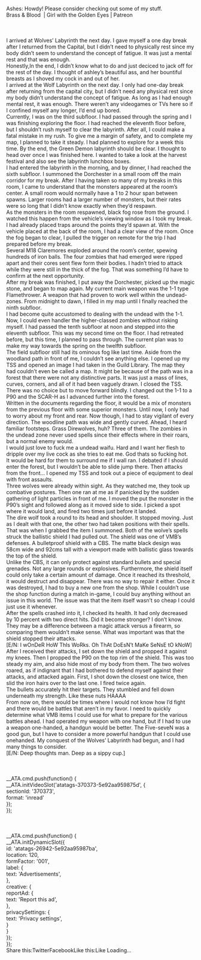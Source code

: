 <br/>
Ashes: Howdy! Please consider checking out some of my stuff.<br/>
Brass & Blood  | Girl with the Golden Eyes | Patreon<br/>
 <br/>
<br/>
 <br/>
I arrived at Wolves’ Labyrinth the next day. I gave myself a one day break after I returned from the Capital, but I didn’t need to physically rest since my body didn’t seem to understand the concept of fatigue. It was just a mental rest and that was enough.<br/>
Honestly,In the end, I didn’t know what to do and just deciced to jack off for the rest of the day. I thought of ashley’s beautiful ass, and her bountiful breasts as I shoved my cock in and out of her.<br/>
I arrived at the Wolf Labyrinth on the next day. I only had one-day break after returning from the capital city, but I didn’t need any physical rest since my body didn’t understand the concept of fatigue. As long as I had enough mental rest, it was enough. There weren’t any videogames or TVs here so if I confined myself any longer, I’d end up bored.<br/>
Currently, I was on the third subfloor. I had passed through the spring and I was finishing exploring the floor. I had reached the eleventh floor before, but I shouldn’t rush myself to clear the labyrinth. After all, I could make a fatal mistake in my rush. To give me a margin of safety, and to complete my map, I planned to take it steady. I had planned to explore for a week this time. By the end, the Green Demon labyrinth should be clear. I thought to head over once I was finished here. I wanted to take a look at the harvest festival and also see the labyrinth lunchbox boxes.<br/>
I had entered the labyrinth in the morning, and by dinner, I had reached the sixth subfloor. I summoned the Dorchester in a small room off the main corridor for my break. After I having taken so many of my breaks in this room, I came to understand that the monsters appeared at the room’s center. A small room would normally have a 1 to 2 hour span between spawns. Larger rooms had a larger number of monsters, but their rates were so long that I didn’t know exactly when they’d respawn.<br/>
As the monsters in the room respawned, black fog rose from the ground. I watched this happen from the vehicle’s viewing window as I took my break. I had already placed traps around the points they’d spawn at. With the vehicle placed at the back of the room, I had a clear view of the room. Once the fog began to clear, I pulled the trigger on remote for the trip I had prepared before my break.<br/>
Several M18 Claremores exploded around the room’s center, spewing hundreds of iron balls. The four zombies that had emerged were ripped apart and their cores sent flew form their bodies. I hadn’t tried to attack while they were still in the thick of the fog. That was something I’d have to confirm at the next opportunity.<br/>
After my break was finished, I put away the Dorchester, picked up the magic stone, and began to map again. My current main weapon was the 1-1 type Flamethrower. A weapon that had proven to work well within the undead-zones. From midnight to dawn, I filled in my map until I finally reached the ninth subfloor.<br/>
I had become quite accustomed to dealing with the undead with the 1-1. Now, I could even handler the higher-classed zombies without risking myself. I had passed the tenth subfloor at noon and stepped into the eleventh subfloor. This was my second time on the floor. I had retreated before, but this time, I planned to pass through. The current plan was to make my way towards the spring on the twelfth subfloor.<br/>
The field subfloor still had its ominous fog like last time. Aside from the woodland path in front of me, I couldn’t see anything else. I opened up my TSS and opened an image I had taken in the Guild Library. The map they had couldn’t even be called a map. It might be because of the path was in a forest that there were not any distinctive parts. It was just a mass of lines, curves, corners, and all of it had been vaguely drawn. I closed the TSS. There was no choice but to move forward blindly. I changed out the 1-1 to a P90 and the SCAR-H as I advanced further into the forest.<br/>
Written in the documents regarding the floor, it would be a mix of monsters from the previous floor with some superior monsters. Until now, I only had to worry about my front and rear. Now though, I had to stay vigilant of every direction. The woodline path was wide and gently curved. Ahead, I heard familiar footsteps. Grass Direwolves, huh? Three of them. The zombies in the undead zone never used spells since their effects where in their roars, but a normal enemy would.<br/>
I would just love to fuck me a undead waifu. Hard and I want her flesh to dripple over my live cock as she tries to eat me. God thats so fucking hot.<br/>
It would be hard for them to surround me if I wall ran. I debated if I should enter the forest, but I wouldn’t be able to slide jump there. Then attacks from the front… I opened my TSS and took out a piece of equipment to deal with front assaults.<br/>
Three wolves were already within sight. As they watched me, they took up combative postures. Then one ran at me as if panicked by the sudden gathering of light particles in front of me. I moved the put the monster in the P90’s sight and followed along as it moved side to side. I picked a spot where it would land, and fired two times just before it landed.<br/>
The dire wolf took a round to its head and shoulder. It stopped moving. Just as I dealt with that one, the other two had taken positions with their spells. That was when I grabbed the item I summoned. Both of the wolve’s spells struck the ballistic shield I had pulled out. The shield was one of VMB’s defenses. A bulletproof shield with a CBS. The matte black design was 58cm wide and 92cms tall with a viewport made with ballistic glass towards the top of the shield.<br/>
Unlike the CBS, it can only protect against standard bullets and special grenades. Not any large rounds or explosives. Furthermore, the shield itself could only take a certain amount of damage. Once it reached its threshold, it would destruct and disappear. There was no way to repair it either. Once it was destroyed, I had to buy a new one from the shop. While I couldn’t use the shop function during a match in-game, I could buy anything without an issue in this world. The issue was that the item itself wasn’t so cheap I could just use it whenever.<br/>
After the spells crashed into it, I checked its health. It had only decreased by 10 percent with two direct hits. Did it become stronger? I don’t know. They may be a difference between a magic attack versus a firearm, so comparing them wouldn’t make sense. What was important was that the shield stopped their attacks.<br/>
[E/N: I wOnDeR HoW ThIs WoRks. Oh ThAt DoEsN’t MaKe SeNsE tO kNoW]<br/>
After I received their attacks, I set down the shield and propped it against my knees. Then I propped the P90 on the top rim of the shield. This was too steady my aim, and also hide most of my body from them. The two wolves roared, as if indignant that I had bothered to defend myself against their attacks, and attacked again. First, I shot down the closest one twice, then slid the iron hairs over to the last one. I fired twice again.<br/>
The bullets accurately hit their targets. They stumbled and fell down underneath my strength. Like these nuts HAAAA<br/>
From now on, there would be times where I would not know how I’d fight and there would be battles that aren’t in my favor. I need to quickly determine what VMB items I could use for what to prepare for the various battles ahead. I had operated my weapon with one hand, but if I had to use a weapon one-handed, a handgun would be better. The Five-seveN was a good gun, but I have to consider a more powerful handgun that I could use onehanded. My conquest of the Wolves’ Labyrinth had begun, and I had many things to consider.<br/>
[E/N: Deep thoughts man. Deep as a sippy cup.]<br/>
 <br/>
<br/>
<br/>
            __ATA.cmd.push(function() {<br/>
                __ATA.initVideoSlot('atatags-370373-5e92aa959875d', {<br/>
                    sectionId: '370373',<br/>
                    format: 'inread'<br/>
                });<br/>
            });<br/>
        <br/>
 <br/>
<br/>
				__ATA.cmd.push(function() {<br/>
					__ATA.initDynamicSlot({<br/>
						id: 'atatags-26942-5e92aa95987ba',<br/>
						location: 120,<br/>
						formFactor: '001',<br/>
						label: {<br/>
							text: 'Advertisements',<br/>
						},<br/>
						creative: {<br/>
							reportAd: {<br/>
								text: 'Report this ad',<br/>
							},<br/>
							privacySettings: {<br/>
								text: 'Privacy settings',<br/>
							}<br/>
						}<br/>
					});<br/>
				});<br/>
			Share this:TwitterFacebookLike this:Like Loading... 